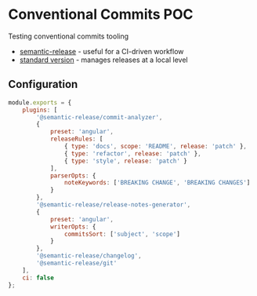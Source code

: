# Conventional Commits POC

Testing conventional commits tooling

-   [semantic-release](https://github.com/semantic-release/semantic-release/blob/master/docs/usage/configuration.md#configuration) - useful for a CI-driven workflow
-   [standard version](https://github.com/conventional-changelog/standard-version) - manages releases at a local level

## Configuration

```javascript
module.exports = {
    plugins: [
        '@semantic-release/commit-analyzer',
        {
            preset: 'angular',
            releaseRules: [
                { type: 'docs', scope: 'README', release: 'patch' },
                { type: 'refactor', release: 'patch' },
                { type: 'style', release: 'patch' }
            ],
            parserOpts: {
                noteKeywords: ['BREAKING CHANGE', 'BREAKING CHANGES']
            }
        },
        '@semantic-release/release-notes-generator',
        {
            preset: 'angular',
            writerOpts: {
                commitsSort: ['subject', 'scope']
            }
        },
        '@semantic-release/changelog',
        '@semantic-release/git'
    ],
    ci: false
};
```
